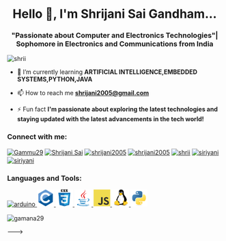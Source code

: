 <h1 align="center">Hello 👋, I'm Shrijani Sai Gandham...</h1>
<h3 align="center">"Passionate about Computer and Electronics Technologies"| Sophomore in Electronics and Communications from India</h3>

<p align="left"> <img src="https://komarev.com/ghpvc/?username=gamana29&label=Profile%20views&color=0e75b6&style=flat" alt="shrii" /> </p>

- 🌱 I’m currently learning **ARTIFICIAL INTELLIGENCE,EMBEDDED SYSTEMS,PYTHON,JAVA**

- 📫 How to reach me **shrijani2005@gmail.com**

- ⚡ Fun fact **I'm passionate about exploring the latest technologies and staying updated with the latest advancements in the tech world!**

<h3 align="left">Connect with me:</h3>
<p align="left">
<a href="https://x.com/Gammu29" target="blank"><img align="center" src="https://raw.githubusercontent.com/rahuldkjain/github-profile-readme-generator/master/src/images/icons/Social/twitter.svg" alt="Gammu29" height="30" width="40" /></a>
<a href="https://www.linkedin.com/in/shrijani-gandham-b02902289/" target="blank"><img align="center" src="https://raw.githubusercontent.com/rahuldkjain/github-profile-readme-generator/master/src/images/icons/Social/linked-in-alt.svg" alt="Shrijani Sai" height="30" width="40" /></a>
<a href="https://www.codechef.com/users/shrijani2005" target="blank"><img align="center" src="https://cdn.jsdelivr.net/npm/simple-icons@3.1.0/icons/codechef.svg" alt="shrijani2005" height="30" width="40" /></a>
<a href="https://www.hackerrank.com/profile/shrijani2005" target="blank"><img align="center" src="https://raw.githubusercontent.com/rahuldkjain/github-profile-readme-generator/master/src/images/icons/Social/hackerrank.svg" alt="shrijani2005" height="30" width="40" /></a>
<a href="https://codeforces.com/profile/shrii" target="blank"><img align="center" src="https://raw.githubusercontent.com/rahuldkjain/github-profile-readme-generator/master/src/images/icons/Social/codeforces.svg" alt="shrii" height="30" width="40" /></a>
<a href="https://leetcode.com/u/siriyani/" target="blank"><img align="center" src="https://raw.githubusercontent.com/rahuldkjain/github-profile-readme-generator/master/src/images/icons/Social/leet-code.svg" alt="siriyani" height="30" width="40" /></a>
<a href="https://www.hackerearth.com/@shrijani2005" target="blank"><img align="center" src="https://raw.githubusercontent.com/rahuldkjain/github-profile-readme-generator/master/src/images/icons/Social/hackerearth.svg" alt="siriyani" height="30" width="40" /></a>
</p>
<h3 align="left">Languages and Tools:</h3>
<p align="left"> <a href="https://www.arduino.cc/" target="_blank" rel="noreferrer"> <img src="https://cdn.worldvectorlogo.com/logos/arduino-1.svg" alt="arduino" width="40" height="40"/> </a> <a href="https://www.cprogramming.com/" target="_blank" rel="noreferrer"> <img src="https://raw.githubusercontent.com/devicons/devicon/master/icons/c/c-original.svg" alt="c" width="40" height="40"/> </a> <a href="https://www.w3schools.com/css/" target="_blank" rel="noreferrer"> <img src="https://raw.githubusercontent.com/devicons/devicon/master/icons/css3/css3-original-wordmark.svg" alt="css3" width="40" height="40"/> </a> <a href="https://www.java.com" target="_blank" rel="noreferrer"> <img src="https://raw.githubusercontent.com/devicons/devicon/master/icons/java/java-original.svg" alt="java" width="40" height="40"/> </a> <a href="https://developer.mozilla.org/en-US/docs/Web/JavaScript" target="_blank" rel="noreferrer"> <img src="https://raw.githubusercontent.com/devicons/devicon/master/icons/javascript/javascript-original.svg" alt="javascript" width="40" height="40"/> </a> <a href="https://www.linux.org/" target="_blank" rel="noreferrer"> <img src="https://raw.githubusercontent.com/devicons/devicon/master/icons/linux/linux-original.svg" alt="linux" width="40" height="40"/> </a> <a href="https://www.python.org" target="_blank" rel="noreferrer"> <img src="https://raw.githubusercontent.com/devicons/devicon/master/icons/python/python-original.svg" alt="python" width="40" height="40"/> </a> </p>

<p><img align="center" src="https://github-readme-stats.vercel.app/api/top-langs?username=gamana29&show_icons=true&locale=en&layout=compact" alt="gamana29" /></p>
--->
